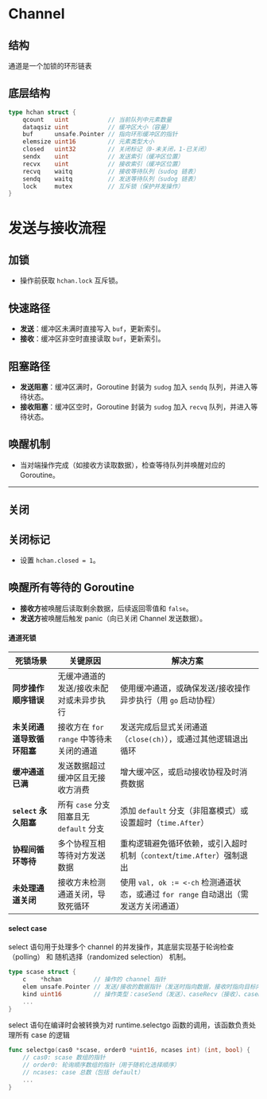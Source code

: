 # Channel

## 结构

通道是一个加锁的环形链表

## 底层结构
```go
type hchan struct {
    qcount   uint           // 当前队列中元素数量
    dataqsiz uint           // 缓冲区大小（容量）
    buf      unsafe.Pointer // 指向环形缓冲区的指针
    elemsize uint16         // 元素类型大小
    closed   uint32         // 关闭标记（0-未关闭，1-已关闭）
    sendx    uint           // 发送索引（缓冲区位置）
    recvx    uint           // 接收索引（缓冲区位置）
    recvq    waitq          // 接收等待队列（sudog 链表）
    sendq    waitq          // 发送等待队列（sudog 链表）
    lock     mutex          // 互斥锁（保护并发操作）
}
```

# 发送与接收流程

## 加锁
- 操作前获取 `hchan.lock` 互斥锁。

## 快速路径
- ​**发送**：缓冲区未满时直接写入 `buf`，更新索引。
- ​**接收**：缓冲区非空时直接读取 `buf`，更新索引。

## 阻塞路径
- ​**发送阻塞**：缓冲区满时，Goroutine 封装为 `sudog` 加入 `sendq` 队列，并进入等待状态。
- ​**接收阻塞**：缓冲区空时，Goroutine 封装为 `sudog` 加入 `recvq` 队列，并进入等待状态。

## 唤醒机制
- 当对端操作完成（如接收方读取数据），检查等待队列并唤醒对应的 Goroutine。

---

## 关闭

## 关闭标记
- 设置 `hchan.closed = 1`。

## 唤醒所有等待的 Goroutine
- ​**接收方**被唤醒后读取剩余数据，后续返回零值和 `false`。
- ​**发送方**被唤醒后触发 panic（向已关闭 Channel 发送数据）。

#### 通道死锁

| **死锁场景**               | **关键原因**                            | **解决方案**                                                                         |
| -------------------------- | --------------------------------------- | ------------------------------------------------------------------------------------ |
| **同步操作顺序错误**       | 无缓冲通道的发送/接收未配对或未异步执行 | 使用缓冲通道，或确保发送/接收操作异步执行（用 `go` 启动协程）                        |
| **未关闭通道导致循环阻塞** | 接收方在 `for range` 中等待未关闭的通道 | 发送完成后显式关闭通道（`close(ch)`），或通过其他逻辑退出循环                        |
| **缓冲通道已满**           | 发送数据超过缓冲区且无接收方消费        | 增大缓冲区，或启动接收协程及时消费数据                                               |
| **`select` 永久阻塞**      | 所有 `case` 分支阻塞且无 `default` 分支 | 添加 `default` 分支（非阻塞模式）或设置超时（`time.After`）                          |
| **协程间循环等待**         | 多个协程互相等待对方发送数据            | 重构逻辑避免循环依赖，或引入超时机制（`context`/`time.After`）强制退出               |
| **未处理通道关闭**         | 接收方未检测通道关闭，导致死循环        | 使用 `val, ok := <-ch` 检测通道状态，或通过 `for range` 自动退出（需发送方关闭通道） |


#### select case
select 语句用于处理多个 channel 的并发操作，其底层实现基于 ​​轮询检查（polling）​​ 和 ​​随机选择（randomized selection）​​ 机制。
```go
type scase struct {
    c    *hchan         // 操作的 channel 指针
    elem unsafe.Pointer // 发送/接收的数据指针（发送时指向数据，接收时指向目标内存）
    kind uint16         // 操作类型：caseSend（发送）、caseRecv（接收）、caseDefault（默认）
    ...
}
```
select 语句在编译时会被转换为对 runtime.selectgo 函数的调用，该函数负责处理所有 case 的逻辑
```go
func selectgo(cas0 *scase, order0 *uint16, ncases int) (int, bool) {
    // cas0: scase 数组的指针
    // order0: 轮询顺序数组的指针（用于随机化选择顺序）
    // ncases: case 总数（包括 default）
    ...
}
```